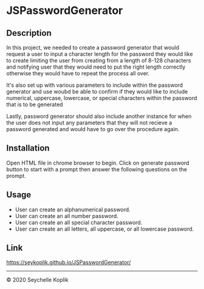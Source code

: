 # JSPasswordGenerator

## Description

In this project, we needed to create a password generator that would request a user to input a character length for the password they would like to create limiting the user from creating from a length of 8-128 characters and notifying user that they would need to put the right length correctly otherwise they would have to repeat the process all over.

It's also set up with various parameters to include within the password generator and use woubd be able to confirm if they would like to include numerical, uppercase, lowercase, or special characters within the password that is to be generated

Lastly, password generator should also include another instance for when the user does not input any parameters that they will not recieve a password generated and would have to go over the procedure again.

## Installation

Open HTML file in chrome browser to begin. Click on generate password button to start with a prompt then answer the following questions on the prompt. 

## Usage

* User can create an alphanumerical password. 
* User can create an all number password.
* User can create an all special character password.
* User can create an all letters, all uppercase, or all lowercase password.

## Link

https://seykoplik.github.io/JSPasswordGenerator/


--- 
© 2020 Seychelle Koplik